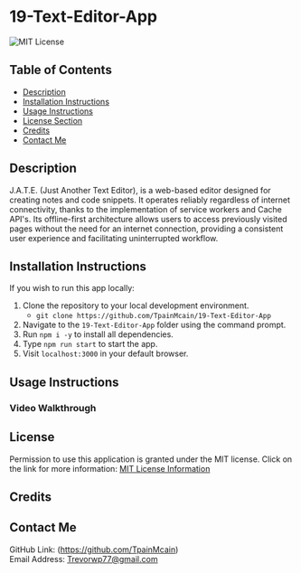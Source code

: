 # 19-Text-Editor-App
![MIT License](https://img.shields.io/badge/license-MIT-important)

## Table of Contents
  - [Description](#description)
  - [Installation Instructions](#installation-instructions)
  - [Usage Instructions](#usage-instructions)
  - [License Section](#license)
  - [Credits](#credits)
  - [Contact Me](#contact-me)
  
## Description
J.A.T.E. (Just Another Text Editor), is a web-based editor designed for creating notes and code snippets. It operates reliably regardless of internet connectivity, thanks to the implementation of service workers and Cache API's. Its offline-first architecture allows users to access previously visited pages without the need for an internet connection, providing a consistent user experience and facilitating uninterrupted workflow.

## Installation Instructions
If you wish to run this app locally:
1. Clone the repository to your local development environment.
    * ```git clone https://github.com/TpainMcain/19-Text-Editor-App```
2. Navigate to the ```19-Text-Editor-App``` folder using the command prompt.
3. Run ```npm i -y``` to install all dependencies.
4. Type ```npm run start``` to start the app.
5. Visit ```localhost:3000``` in your default browser.

## Usage Instructions

### Video Walkthrough


## License
Permission to use this application is granted under the MIT license.
Click on the link for more information: [MIT License Information](https://opensource.org/licenses/MIT)

## Credits


## Contact Me
GitHub Link: (https://github.com/TpainMcain)<br>
Email Address: <Trevorwp77@gmail.com>
